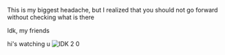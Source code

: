 This is my biggest headache, but I realized that you should not go forward without checking what is there


Idk, my friends

hi's watching u
![IDK 2 0](https://github.com/user-attachments/assets/49eba27f-d5f1-46d6-8c67-0f4e207ec192)
